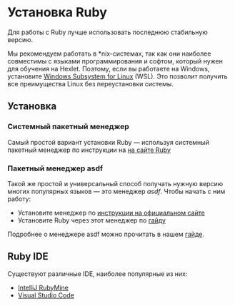 # Установка Ruby

Для работы с Ruby лучше использовать последнюю стабильную версию.

Мы рекомендуем работать в *nix-системах, так как они наиболее совместимы с языками программирования и софтом, который нужен для обучения на Hexlet. Поэтому, если вы работаете на Windows, установите [Windows Subsystem for Linux](https://docs.microsoft.com/ru-ru/windows/wsl/install-win10) (WSL). Это позволит получить все преимущества Linux без переустановки системы.

## Установка

### Системный пакетный менеджер

Самый простой вариант установки Ruby — используя системный пакетный менеджер по инструкции на [на сайте Ruby](https://www.ruby-lang.org/en/documentation/installation/)


### Пакетный менеджер asdf

Такой же простой и универсальный способ получать нужную версию многих популярных языков — это менеджер *asdf*. Чтобы начать с ним работу:
* Установите менеджер по [инструкции на официальном сайте](https://asdf-vm.com/#/core-manage-asdf?id=install)
* Установите Ruby через этот менеджер по [гайду](https://github.com/asdf-vm/asdf-ruby)

Подробнее о менеджере asdf можно прочитать в нашем [гайде](https://guides.hexlet.io/version_managers/#%D1%83%D0%BD%D0%B8%D0%B2%D0%B5%D1%80%D1%81%D0%B0%D0%BB%D1%8C%D0%BD%D1%8B%D0%B9-%D0%BC%D0%B5%D0%BD%D0%B5%D0%B4%D0%B6%D0%B5%D1%80).


## Ruby IDE

Существуют различные IDE, наиболее популярные из них:
* [IntelliJ RubyMine](https://www.jetbrains.com/ruby)
* [Visual Studio Code](https://code.visualstudio.com/)
